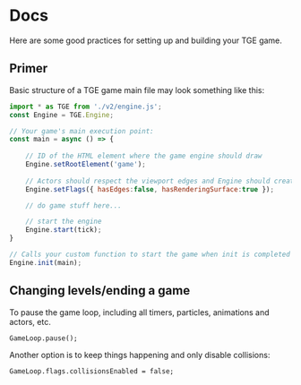 # Docs

Here are some good practices for setting up and building your TGE game.

## Primer

Basic structure of a TGE game main file may look something like this:

```javascript
import * as TGE from './v2/engine.js';
const Engine = TGE.Engine;	

// Your game's main execution point:
const main = async () => {        
    
    // ID of the HTML element where the game engine should draw
    Engine.setRootElement('game');                              
    
    // Actors should respect the viewport edges and Engine should create a Canvas element for rendering
    Engine.setFlags({ hasEdges:false, hasRenderingSurface:true });

    // do game stuff here...

    // start the engine
    Engine.start(tick); 
}

// Calls your custom function to start the game when init is completed
Engine.init(main);    
```

## Changing levels/ending a game

To pause the game loop, including all timers, particles, animations and actors, etc.
```
GameLoop.pause();     
```

Another option is to keep things happening and only disable collisions:
```
GameLoop.flags.collisionsEnabled = false;
```




